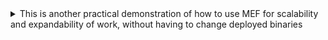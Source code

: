 <details>
  <summary>
    This is another practical demonstration of how to use MEF for scalability and expandability of work, without having to change deployed binaries
  </summary>
</details>
